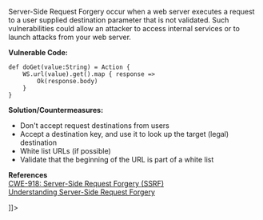 Server-Side Request Forgery occur when a web server executes a request to a user supplied destination parameter that is not validated. Such vulnerabilities could allow an attacker to access internal services or to launch attacks from your web server.

**Vulnerable Code:**

```
def doGet(value:String) = Action {
    WS.url(value).get().map { response =>
        Ok(response.body)
    }
}
```

**Solution/Countermeasures:**

- Don't accept request destinations from users
- Accept a destination key, and use it to look up the target (legal) destination
- White list URLs (if possible)
- Validate that the beginning of the URL is part of a white list
  

**References**  
[CWE-918: Server-Side Request Forgery (SSRF)](https://cwe.mitre.org/data/definitions/918.html)  
[Understanding Server-Side Request Forgery](https://www.bishopfox.com/blog/2015/04/vulnerable-by-design-understanding-server-side-request-forgery/)

 ]]\>